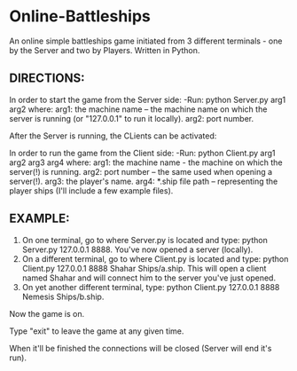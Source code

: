 # Online-Battleships
An online simple battleships game initiated from 3 different terminals - one by the Server and two by Players. Written in Python.

DIRECTIONS:
-----------

In order to start the game from the Server side:
-Run: python Server.py arg1 arg2
where:
arg1: the machine name – the machine name on which the server is running (or "127.0.0.1" to run it locally).
arg2: port number.

After the Server is running, the CLients can be activated:

In order to run the game from the Client side:
-Run: python Client.py arg1 arg2 arg3 arg4
where:
arg1: the machine name - the machine on which the server(!) is running.
arg2: port number – the same used when opening a server(!).
arg3: the player's name.
arg4: *.ship file path – representing the player ships (I'll include a few example files).

EXAMPLE:
---------
1) On one terminal, go to where Server.py is located and type: python Server.py 127.0.0.1 8888. You've now opened a server (locally).
2) On a different terminal, go to where Client.py is located and type: python Client.py 127.0.0.1 8888 Shahar Ships/a.ship. This will open a client named Shahar and will connect him to the server you've just opened.
3) On yet another different terminal, type: python Client.py 127.0.0.1 8888 Nemesis Ships/b.ship. 

Now the game is on.

Type "exit" to leave the game at any given time.

When it'll be finished the connections will be closed (Server will end it's run).
